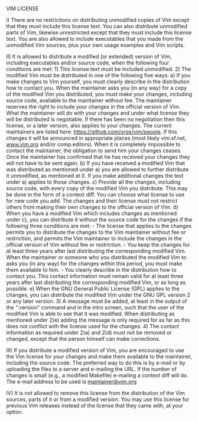 VIM LICENSE

I)  There are no restrictions on distributing unmodified copies of Vim except
    that they must include this license text.  You can also distribute
    unmodified parts of Vim, likewise unrestricted except that they must
    include this license text.  You are also allowed to include executables
    that you made from the unmodified Vim sources, plus your own usage
    examples and Vim scripts.

II) It is allowed to distribute a modified (or extended) version of Vim,
    including executables and/or source code, when the following four
    conditions are met:
    1) This license text must be included unmodified.
    2) The modified Vim must be distributed in one of the following five ways:
       a) If you make changes to Vim yourself, you must clearly describe in
          the distribution how to contact you.  When the maintainer asks you
          (in any way) for a copy of the modified Vim you distributed, you
          must make your changes, including source code, available to the
          maintainer without fee.  The maintainer reserves the right to
          include your changes in the official version of Vim.  What the
          maintainer will do with your changes and under what license they
          will be distributed is negotiable.  If there has been no negotiation
          then this license, or a later version, also applies to your changes.
          The current maintainers are listed here: https://github.com/orgs/vim/people.
          If this changes it will be announced in appropriate places (most likely
          vim.sf.net, www.vim.org and/or comp.editors). When it is completely
          impossible to contact the maintainer, the obligation to send him
          your changes ceases.  Once the maintainer has confirmed that he has
          received your changes they will not have to be sent again.
       b) If you have received a modified Vim that was distributed as
          mentioned under a) you are allowed to further distribute it
          unmodified, as mentioned at I).  If you make additional changes the
          text under a) applies to those changes.
       c) Provide all the changes, including source code, with every copy of
          the modified Vim you distribute.  This may be done in the form of a
          context diff.  You can choose what license to use for new code you
          add.  The changes and their license must not restrict others from
          making their own changes to the official version of Vim.
       d) When you have a modified Vim which includes changes as mentioned
          under c), you can distribute it without the source code for the
          changes if the following three conditions are met:
          - The license that applies to the changes permits you to distribute
            the changes to the Vim maintainer without fee or restriction, and
            permits the Vim maintainer to include the changes in the official
            version of Vim without fee or restriction.
          - You keep the changes for at least three years after last
            distributing the corresponding modified Vim.  When the maintainer
            or someone who you distributed the modified Vim to asks you (in
            any way) for the changes within this period, you must make them
            available to him.
          - You clearly describe in the distribution how to contact you.  This
            contact information must remain valid for at least three years
            after last distributing the corresponding modified Vim, or as long
            as possible.
       e) When the GNU General Public License (GPL) applies to the changes,
          you can distribute the modified Vim under the GNU GPL version 2 or
          any later version.
    3) A message must be added, at least in the output of the ":version"
       command and in the intro screen, such that the user of the modified Vim
       is able to see that it was modified.  When distributing as mentioned
       under 2)e) adding the message is only required for as far as this does
       not conflict with the license used for the changes.
    4) The contact information as required under 2)a) and 2)d) must not be
       removed or changed, except that the person himself can make
       corrections.

III) If you distribute a modified version of Vim, you are encouraged to use
     the Vim license for your changes and make them available to the
     maintainer, including the source code.  The preferred way to do this is
     by e-mail or by uploading the files to a server and e-mailing the URL.
     If the number of changes is small (e.g., a modified Makefile) e-mailing a
     context diff will do.  The e-mail address to be used is
     <maintainer@vim.org>

IV)  It is not allowed to remove this license from the distribution of the Vim
     sources, parts of it or from a modified version.  You may use this
     license for previous Vim releases instead of the license that they came
     with, at your option.

